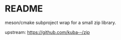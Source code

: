 # README

meson/cmake subproject wrap for a small zip library.

upstream: https://github.com/kuba--/zip
